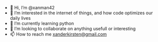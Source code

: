 - 👋 Hi, I’m @xanman42
- 👀 I’m interested in the internet of things,  and how code optimizes our daily lives
- 🌱 I’m currently learning python
- 💞️ I’m looking to collaborate on anything usefull or interesting
- 📫 How to reach me xanderkirsten@gmail.com

<!---
xanman42/xanman42 is a ✨ special ✨ repository because its `README.md` (this file) appears on your GitHub profile.
You can click the Preview link to take a look at your changes.
--->
